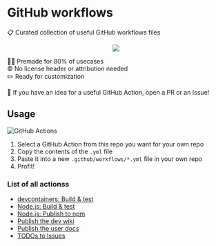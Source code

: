 # GitHub workflows

📋 Curated collection of useful GitHub workflows files

<div align="center">

![](https://i.imgur.com/99gT3kq.png)

</div>

👷‍♂️ Premade for 80% of usecases \
©️ No license header or attribution needed \
✏️ Ready for customization

📢 If you have an idea for a useful GitHub Action, open a PR or an Issue!

## Usage

![GitHub Actions](https://img.shields.io/static/v1?style=for-the-badge&message=GitHub+Actions&color=2088FF&logo=GitHub+Actions&logoColor=FFFFFF&label=)

1. Select a GitHub Action from this repo you want for your own repo
2. Copy the contents of the `.yml` file
3. Paste it into a new `.github/workflows/*.yml` file in your own repo
4. Profit!

### List of all actionss

- [devcontainers: Build & test](src/devcontainers/Build%20%26%20test.yml)
- [Node.js: Build & test](src/Node.js/Build%20%26%20test.yml)
- [Node.js: Publish to npm](src/Node.js/Publish%20to%20npm.yml)
- [Publish the dev wiki](src/Publish%20the%20dev%20wiki.yml)
- [Publish the user docs](src/Publish%20the%20user%20docs.yml)
- [TODOs to Issues](src/TODOs%20to%20Issues.yml)
